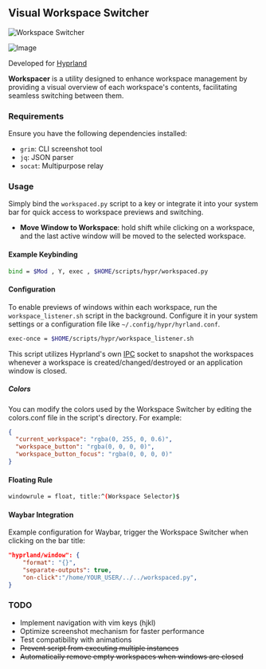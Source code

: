 ## Visual Workspace Switcher

![Workspace Switcher](https://github.com/CarloCattano/workspacer/assets/17380530/5d28bcfc-3270-46b2-8372-33d504880855)

![Image](https://github.com/CarloCattano/workspacer/assets/17380530/3641ef97-ab04-48a4-aa3e-922ee42b1fbc)

Developed for [Hyprland](https://hyprland.org)

**Workspacer** is a utility designed to enhance workspace management by providing a visual overview of each workspace's contents, facilitating seamless switching between them.

### Requirements

Ensure you have the following dependencies installed:

- `grim`: CLI screenshot tool
- `jq`: JSON parser
- `socat`: Multipurpose relay


### Usage

Simply bind the `workspaced.py` script to a key or integrate it into your system bar for quick access to workspace previews and switching.

- **Move Window to Workspace**: hold shift while clicking on a workspace, and the last active window will be moved to the selected workspace.

#### Example Keybinding

```bash
bind = $Mod , Y, exec , $HOME/scripts/hypr/workspaced.py
```

#### Configuration

To enable previews of windows within each workspace, run the `workspace_listener.sh` script in the background. Configure it in your system settings or a configuration file like `~/.config/hypr/hyrland.conf`.

```bash
exec-once = $HOME/scripts/hypr/workspace_listener.sh
```

This script utilizes Hyprland's own [IPC](https://wiki.hyprland.org/IPC/) socket to snapshot the workspaces whenever a workspace is created/changed/destroyed or an application window is closed. 

##### Colors

You can modify the colors used by the Workspace Switcher by editing the colors.conf file in the script's directory. For example:

```json
{
  "current_workspace": "rgba(0, 255, 0, 0.6)",
  "workspace_button": "rgba(0, 0, 0, 0)",
  "workspace_button_focus": "rgba(0, 0, 0, 0)"
}
```


#### Floating Rule

```bash
windowrule = float, title:^(Workspace Selector)$
```

#### Waybar Integration

Example configuration for Waybar, trigger the Workspace Switcher when clicking on the bar title:

```json
"hyprland/window": {
    "format": "{}",
    "separate-outputs": true,
    "on-click":"/home/YOUR_USER/../../workspaced.py",
}
```

### TODO

- Implement navigation with vim keys (hjkl)
- Optimize screenshot mechanism for faster performance
- Test compatibility with animations
- ~~Prevent script from executing multiple instances~~
- ~~Automatically remove empty workspaces when windows are closed~~

